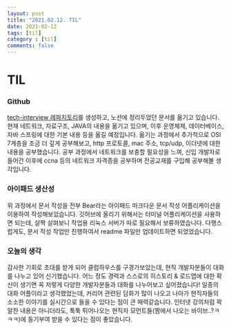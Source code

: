 ```yaml
---
layout: post
title: "2021.02.12. TIL"
date: 2021-02-12
tags: [til]
category : [til]
comments: false
---
```


# TIL
 
### Github
[tech-interview 레파지토리](https://github.com/JooMal/tech-interview)를 생성하고, 노션에 정리두었던 문서를 옮기고 있습니다. 현재 네트워크, 자료구조, JAVA의 내용을 옮기고 있으며, 이후 운영체제, 데이터베이스, 자바 스프링에 대한 기본 내용 등을 옮길 예정입니다.
옮기는 과정에서 추가적으로 OSI 7계층을 조금 더 깊게 공부해보고, http 프로토콜, mac 주소, tcp/udp, 이더넷에 대한 내용을 공부했습니다.
공부 과정에서 네트워크를 보충할 필요성을 느껴, 신입 개발자로 들어간 이후에 ccna 등의 네트워크 자격증을 공부하며 전공교재를 구입해 공부해볼 생각입니다.

### 아이패드 생산성
위 과정에서 문서 작성을 전부 Bear라는 아이패드 마크다운 문서 작성 어플리케이션을 이용하여 작성해보았습니다. 깃허브에 올리기 위해서는 터미널 어플리케이션을 사용하면 되는데, 살짝 살펴보니 작업용 리눅스 서버가 따로 필요해서 보류하였습니다. 다행스럽게도, 문서 작성 작업만 진행하여서 readme 파일만 업데이트하면 되었었습니다.

### 오늘의 생각
감사한 기회로 초대를 받게 되어 클럽하우스를 구경가보았는데, 현직 개발자분들이 대화를 나누고 있어 신기했습니다. 어느 정도 경력과 스스로의 히스토리 & 로드맵에 대한 확신이 생기면 꼭 저렇게 다양한 개발자분들과 대화를 나누어보고 싶어졌습니다!
일종의 대화 어플이라고 생각했었는데, 커리어 관련된 담화가 많이 나오고 나아가 현직자들의 소소한 이야기를 실시간으로 들을 수 있다는 점이 큰 매력같습니다. 인터넷 강의처럼 꽉 알찬 내용은 아니더라도, 툭툭 튀어나오는 현직자 모먼트들(짬에서 나오는 바이브..?ㅋㅋㅋ)에 동기부여 받을 수 있다는 점이 좋았습니다.
